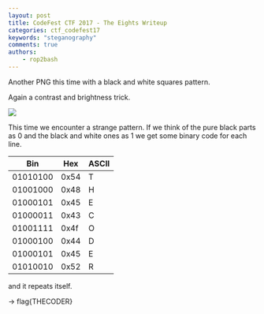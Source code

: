 ```yaml
---
layout: post
title: CodeFest CTF 2017 - The Eights Writeup
categories: ctf_codefest17
keywords: "steganography"
comments: true
authors:
    - rop2bash
---
```


Another PNG this time with a black and white squares pattern.

Again a contrast and brightness trick.

<img class="medium_img" src="{{ site-url }}/assets/codefest17/dots.png">

This time we encounter a strange pattern.
If we think of the pure black parts as 0 and the black and white ones as 1 we get some binary code for each line.

Bin | Hex | ASCII
-- | -- | --
01010100 | 0x54 | T
01001000 | 0x48 | H
01000101 | 0x45 | E
01000011 | 0x43 | C
01001111 | 0x4f | O
01000100 | 0x44 | D
01000101 | 0x45 | E
01010010 | 0x52 | R

and it repeats itself.

-> flag{THECODER}
